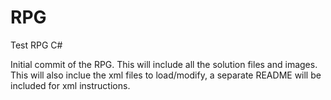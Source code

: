 # RPG
Test RPG C#


Initial commit of the RPG.  This will include all the solution files and images.  This will also inclue the xml files to load/modify, a separate README will be included for xml instructions.
